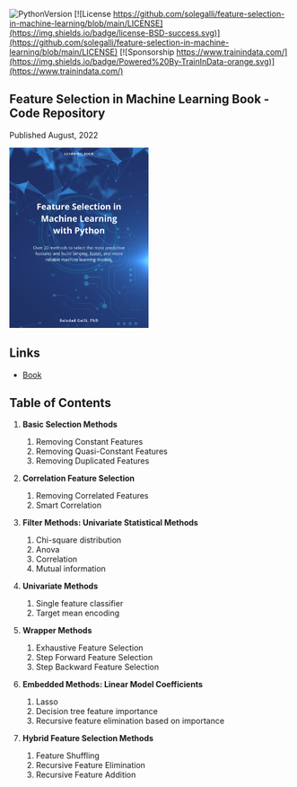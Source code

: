 ﻿![PythonVersion](https://img.shields.io/badge/python-3.6%20|3.7%20|%203.8%20|%203.9-success)
[![License https://github.com/solegalli/feature-selection-in-machine-learning/blob/main/LICENSE](https://img.shields.io/badge/license-BSD-success.svg)](https://github.com/solegalli/feature-selection-in-machine-learning/blob/main/LICENSE)
[![Sponsorship https://www.trainindata.com/](https://img.shields.io/badge/Powered%20By-TrainInData-orange.svg)](https://www.trainindata.com/)

## Feature Selection in Machine Learning Book - Code Repository

Published August, 2022

[<img src="./FSML-bookcover.png" width="248">](https://leanpub.com/feature-selection-in-machine-learning)

## Links

- [Book](https://leanpub.com/feature-selection-in-machine-learning)


## Table of Contents

1. **Basic Selection Methods**
	1. Removing Constant Features
	2. Removing Quasi-Constant Features
	3. Removing Duplicated Features

2. **Correlation Feature Selection**
	1. Removing Correlated Features 
	2. Smart Correlation

3. **Filter Methods: Univariate Statistical Methods**
	1. Chi-square distribution
	2. Anova
	3. Correlation
	4. Mutual information

4. **Univariate Methods**
	1. Single feature classifier
	2. Target mean encoding

5. **Wrapper Methods**
	1. Exhaustive Feature Selection
	2. Step Forward Feature Selection
	3. Step Backward Feature Selection 

6. **Embedded Methods: Linear Model Coefficients**
	1. Lasso
	2. Decision tree feature importance
	3. Recursive feature elimination based on importance 

7. **Hybrid Feature Selection Methods**
	1. Feature Shuffling
	2. Recursive Feature Elimination
	3. Recursive Feature Addition
